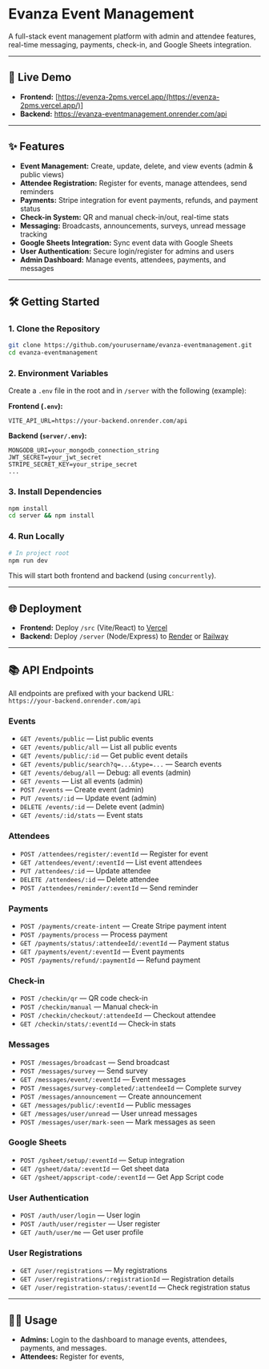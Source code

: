 # Evanza Event Management

A full-stack event management platform with admin and attendee features, real-time messaging, payments, check-in, and Google Sheets integration.

---

## 🚀 Live Demo
- **Frontend:** [https://evenza-2pms.vercel.app/(https://evenza-2pms.vercel.app/)]
- **Backend:** https://evanza-eventmanagement.onrender.com/api

---

## ✨ Features

- **Event Management:** Create, update, delete, and view events (admin & public views)
- **Attendee Registration:** Register for events, manage attendees, send reminders
- **Payments:** Stripe integration for event payments, refunds, and payment status
- **Check-in System:** QR and manual check-in/out, real-time stats
- **Messaging:** Broadcasts, announcements, surveys, unread message tracking
- **Google Sheets Integration:** Sync event data with Google Sheets
- **User Authentication:** Secure login/register for admins and users
- **Admin Dashboard:** Manage events, attendees, payments, and messages

---

## 🛠️ Getting Started

### 1. Clone the Repository

```bash
git clone https://github.com/yourusername/evanza-eventmanagement.git
cd evanza-eventmanagement
```

### 2. Environment Variables

Create a `.env` file in the root and in `/server` with the following (example):

**Frontend (`.env`):**
```
VITE_API_URL=https://your-backend.onrender.com/api
```

**Backend (`server/.env`):**
```
MONGODB_URI=your_mongodb_connection_string
JWT_SECRET=your_jwt_secret
STRIPE_SECRET_KEY=your_stripe_secret
...
```

### 3. Install Dependencies

```bash
npm install
cd server && npm install
```

### 4. Run Locally

```bash
# In project root
npm run dev
```
This will start both frontend and backend (using `concurrently`).

---

## 🌐 Deployment

- **Frontend:** Deploy `/src` (Vite/React) to [Vercel](https://vercel.com)
- **Backend:** Deploy `/server` (Node/Express) to [Render](https://render.com) or [Railway](https://railway.app)

---

## 📚 API Endpoints

All endpoints are prefixed with your backend URL:  
`https://your-backend.onrender.com/api`

### **Events**
- `GET /events/public` — List public events
- `GET /events/public/all` — List all public events
- `GET /events/public/:id` — Get public event details
- `GET /events/public/search?q=...&type=...` — Search events
- `GET /events/debug/all` — Debug: all events (admin)
- `GET /events` — List all events (admin)
- `POST /events` — Create event (admin)
- `PUT /events/:id` — Update event (admin)
- `DELETE /events/:id` — Delete event (admin)
- `GET /events/:id/stats` — Event stats

### **Attendees**
- `POST /attendees/register/:eventId` — Register for event
- `GET /attendees/event/:eventId` — List event attendees
- `PUT /attendees/:id` — Update attendee
- `DELETE /attendees/:id` — Delete attendee
- `POST /attendees/reminder/:eventId` — Send reminder

### **Payments**
- `POST /payments/create-intent` — Create Stripe payment intent
- `POST /payments/process` — Process payment
- `GET /payments/status/:attendeeId/:eventId` — Payment status
- `GET /payments/event/:eventId` — Event payments
- `POST /payments/refund/:paymentId` — Refund payment

### **Check-in**
- `POST /checkin/qr` — QR code check-in
- `POST /checkin/manual` — Manual check-in
- `POST /checkin/checkout/:attendeeId` — Checkout attendee
- `GET /checkin/stats/:eventId` — Check-in stats

### **Messages**
- `POST /messages/broadcast` — Send broadcast
- `POST /messages/survey` — Send survey
- `GET /messages/event/:eventId` — Event messages
- `POST /messages/survey-completed/:attendeeId` — Complete survey
- `POST /messages/announcement` — Create announcement
- `GET /messages/public/:eventId` — Public messages
- `GET /messages/user/unread` — User unread messages
- `POST /messages/user/mark-seen` — Mark messages as seen

### **Google Sheets**
- `POST /gsheet/setup/:eventId` — Setup integration
- `GET /gsheet/data/:eventId` — Get sheet data
- `GET /gsheet/appscript-code/:eventId` — Get App Script code

### **User Authentication**
- `POST /auth/user/login` — User login
- `POST /auth/user/register` — User register
- `GET /auth/user/me` — Get user profile

### **User Registrations**
- `GET /user/registrations` — My registrations
- `GET /user/registrations/:registrationId` — Registration details
- `GET /user/registration-status/:eventId` — Check registration status

---

## 🧑‍💻 Usage

- **Admins:** Login to the dashboard to manage events, attendees, payments, and messages.
- **Attendees:** Register for events,
